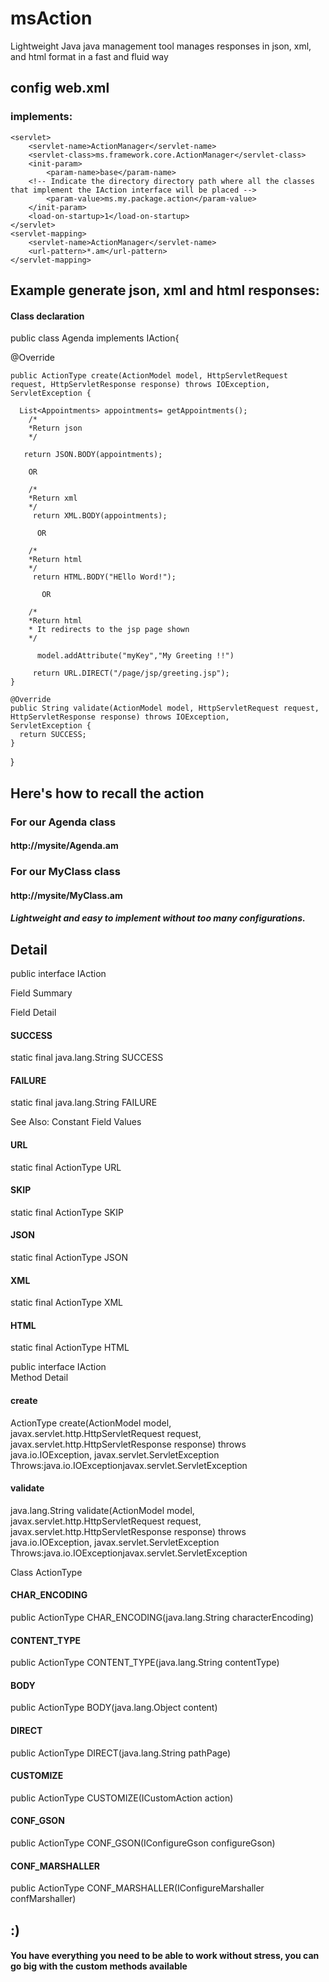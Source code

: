 # msAction
Lightweight Java java management tool manages responses in json, xml, and html format in a fast and fluid way


## config web.xml
### implements:
    <servlet>
        <servlet-name>ActionManager</servlet-name>
        <servlet-class>ms.framework.core.ActionManager</servlet-class>
        <init-param>
            <param-name>base</param-name>
        <!-- Indicate the directory directory path where all the classes that implement the IAction interface will be placed -->
            <param-value>ms.my.package.action</param-value>
        </init-param>
        <load-on-startup>1</load-on-startup>
    </servlet>
    <servlet-mapping>
        <servlet-name>ActionManager</servlet-name>
        <url-pattern>*.am</url-pattern>
    </servlet-mapping>
 
 ## Example generate json, xml and html responses:
 #### Class declaration
 
 public class Agenda implements IAction{
 
 @Override
 
    public ActionType create(ActionModel model, HttpServletRequest request, HttpServletResponse response) throws IOException,               ServletException { 
      
      List<Appointments> appointments= getAppointments();
        /*
        *Return json
        */
       
       return JSON.BODY(appointments);
        
        OR
        
        /*
        *Return xml
        */
         return XML.BODY(appointments);
         
          OR
        
        /*
        *Return html
        */
         return HTML.BODY("HEllo Word!");
         
           OR
        
        /*
        *Return html
        * It redirects to the jsp page shown
        */
        
          model.addAttribute("myKey","My Greeting !!")
         
         return URL.DIRECT("/page/jsp/greeting.jsp");
    }

    @Override
    public String validate(ActionModel model, HttpServletRequest request, HttpServletResponse response) throws IOException,                 ServletException {
      return SUCCESS;
    } 
}

## Here's how to recall the action
### For our Agenda class
#### http://mysite/Agenda.am
### For our MyClass class
#### http://mysite/MyClass.am

##### Lightweight and easy to implement without too many configurations.



## Detail
public interface IAction

Field Summary

Field Detail
  
#### SUCCESS
static final java.lang.String SUCCESS
#### FAILURE
static final java.lang.String FAILURE

See Also: Constant Field Values

#### URL
static final ActionType URL

  
#### SKIP
static final ActionType SKIP

  
#### JSON
static final ActionType JSON

  
#### XML
static final ActionType XML

  
#### HTML
static final ActionType HTML


public interface IAction   
Method Detail
  
#### create
ActionType create(ActionModel model,
                  javax.servlet.http.HttpServletRequest request,
                  javax.servlet.http.HttpServletResponse response)
           throws java.io.IOException,
                  javax.servlet.ServletException
Throws:java.io.IOExceptionjavax.servlet.ServletException
  
#### validate
java.lang.String validate(ActionModel model,
                          javax.servlet.http.HttpServletRequest request,
                          javax.servlet.http.HttpServletResponse response)
                   throws java.io.IOException,
                          javax.servlet.ServletException
Throws:java.io.IOExceptionjavax.servlet.ServletException






Class ActionType

#### CHAR_ENCODING
public ActionType CHAR_ENCODING(java.lang.String characterEncoding)

  
#### CONTENT_TYPE
public ActionType CONTENT_TYPE(java.lang.String contentType)

  
#### BODY
public ActionType BODY(java.lang.Object content)

  
#### DIRECT
public ActionType DIRECT(java.lang.String pathPage)

  
#### CUSTOMIZE
public ActionType CUSTOMIZE(ICustomAction action)

  
#### CONF_GSON
public ActionType CONF_GSON(IConfigureGson configureGson)

  
#### CONF_MARSHALLER
public ActionType CONF_MARSHALLER(IConfigureMarshaller confMarshaller)

## :)
#### You have everything you need to be able to work without stress, you can go big with the custom methods available
